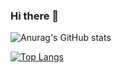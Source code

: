 ### Hi there 👋

![Anurag's GitHub stats](https://github-readme-stats.vercel.app/api?username=vanhuugiakien&show_icons=true&theme=radical)

[![Top Langs](https://github-readme-stats.vercel.app/api/top-langs/?username=vanhuugiakien&layout=compact)](https://github.com/anuraghazra/github-readme-stats)


<!--
**vanhuugiakien/vanhuugiakien** is a ✨ _special_ ✨ repository because its `README.md` (this file) appears on your GitHub profile.

Here are some ideas to get you started:

- 🔭 I’m currently working on ...
- 🌱 I’m currently learning ...
- 👯 I’m looking to collaborate on ...
- 🤔 I’m looking for help with ...
- 💬 Ask me about ...
- 📫 How to reach me: ...
- 😄 Pronouns: ...
- ⚡ Fun fact: ...
-->
